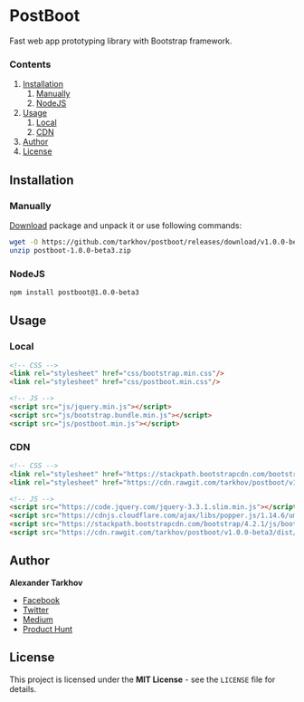 # PostBoot

Fast web app prototyping library with Bootstrap framework.

### Contents

1. [Installation](#installation)
   1. [Manually](#manually)
   2. [NodeJS](#nodejs)
2. [Usage](#usage)
   1. [Local](#local)
   2. [CDN](#cdn)
3. [Author](#author)
4. [License](#license)

## Installation

### Manually

[Download](https://github.com/tarkhov/postboot/releases/download/v1.0.0-beta3/postboot-1.0.0-beta3.zip) package and unpack it or use following commands:

```bash
wget -O https://github.com/tarkhov/postboot/releases/download/v1.0.0-beta3/postboot-1.0.0-beta3.zip
unzip postboot-1.0.0-beta3.zip
```

### NodeJS

```bash
npm install postboot@1.0.0-beta3
```

## Usage

### Local

```html
<!-- CSS -->
<link rel="stylesheet" href="css/bootstrap.min.css"/>
<link rel="stylesheet" href="css/postboot.min.css"/>

<!-- JS -->
<script src="js/jquery.min.js"></script>
<script src="js/bootstrap.bundle.min.js"></script>
<script src="js/postboot.min.js"></script>
```

### CDN

```html
<!-- CSS -->
<link rel="stylesheet" href="https://stackpath.bootstrapcdn.com/bootstrap/4.2.1/css/bootstrap.min.css">
<link rel="stylesheet" href="https://cdn.rawgit.com/tarkhov/postboot/v1.0.0-beta3/dist/css/postboot.min.css">

<!-- JS -->
<script src="https://code.jquery.com/jquery-3.3.1.slim.min.js"></script>
<script src="https://cdnjs.cloudflare.com/ajax/libs/popper.js/1.14.6/umd/popper.min.js"></script>
<script src="https://stackpath.bootstrapcdn.com/bootstrap/4.2.1/js/bootstrap.min.js"></script>
<script src="https://cdn.rawgit.com/tarkhov/postboot/v1.0.0-beta3/dist/js/postboot.min.js"></script>
```

## Author

**Alexander Tarkhov**

* [Facebook](https://www.facebook.com/alex.tarkhov)
* [Twitter](https://twitter.com/alextarkhov)
* [Medium](https://medium.com/@tarkhov)
* [Product Hunt](https://www.producthunt.com/@tarkhov)

## License

This project is licensed under the **MIT License** - see the `LICENSE` file for details.
